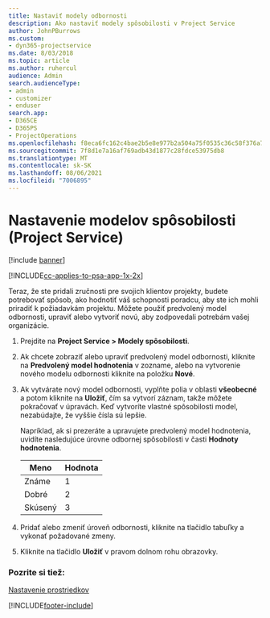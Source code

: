 ```yaml
---
title: Nastaviť modely odbornosti
description: Ako nastaviť modely spôsobilosti v Project Service
author: JohnPBurrows
ms.custom:
- dyn365-projectservice
ms.date: 8/03/2018
ms.topic: article
ms.author: ruhercul
audience: Admin
search.audienceType:
- admin
- customizer
- enduser
search.app:
- D365CE
- D365PS
- ProjectOperations
ms.openlocfilehash: f8eca6fc162c4bae2b5e8e977b2a504a75f0535c36c58f376a7948e619f15fa2
ms.sourcegitcommit: 7f8d1e7a16af769adb43d1877c28fdce53975db8
ms.translationtype: MT
ms.contentlocale: sk-SK
ms.lasthandoff: 08/06/2021
ms.locfileid: "7006895"
---
```

# <a name="set-up-proficiency-models-project-service"></a>Nastavenie modelov spôsobilosti (Project Service)

[!include [banner](../includes/psa-now-project-operations.md)]

[!INCLUDE[cc-applies-to-psa-app-1x-2x](../includes/cc-applies-to-psa-app-1x-2x.md)]

Teraz, že ste pridali zručnosti pre svojich klientov projekty, budete potrebovať spôsob, ako hodnotiť váš schopnosti poradcu, aby ste ich mohli priradiť k požiadavkám projektu. Môžete použiť predvolený model odbornosti, upraviť alebo vytvoriť novú, aby zodpovedali potrebám vašej organizácie.  
  
1.  Prejdite na **Project Service > Modely spôsobilosti**.  
  
2.  Ak chcete zobraziť alebo upraviť predvolený model odbornosti, kliknite na **Predvolený model hodnotenia** v zozname, alebo na vytvorenie nového modelu odbornosti kliknite na položku **Nové**.  
  
3.  Ak vytvárate nový model odbornosti, vyplňte polia v oblasti **všeobecné** a potom kliknite na **Uložiť**, čím sa vytvorí záznam, takže môžete pokračovať v úpravách. Keď vytvoríte vlastné spôsobilosti model, nezabúdajte, že vyššie čísla sú lepšie.  
  
     Napríklad, ak si prezeráte a upravujete predvolený model hodnotenia, uvidíte nasledujúce úrovne odbornej spôsobilosti v časti **Hodnoty hodnotenia**.  
  
    |Meno|Hodnota|  
    |----------|-----------|  
    |Známe|1|  
    |Dobré|2|  
    |Skúsený|3|  
  
4.  Pridať alebo zmeniť úroveň odbornosti, kliknite na tlačidlo tabuľky a vykonať požadované zmeny.  
  
5.  Kliknite na tlačidlo **Uložiť** v pravom dolnom rohu obrazovky.  
  
### <a name="see-also"></a>Pozrite si tiež:  
 [Nastavenie prostriedkov](../psa/set-up-resources.md)


[!INCLUDE[footer-include](../includes/footer-banner.md)]